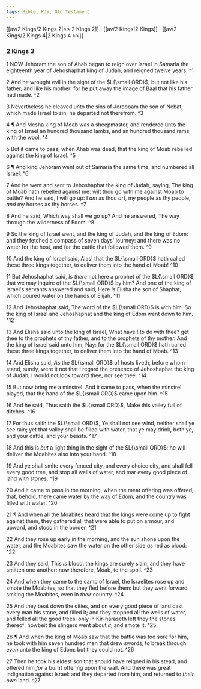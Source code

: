 ```yaml
---
tags: Bible, KJV, Old_Testament
---
```


[[av/2 Kings/2 Kings 2|<< 2 Kings 2]] | [[av/2 Kings|2 Kings]] | [[av/2 Kings/2 Kings 4|2 Kings 4 >>]]

### 2 Kings 3

1 NOW Jehoram the son of Ahab began to reign over Israel in Samaria the eighteenth year of Jehoshaphat king of Judah, and reigned twelve years. ^1

2 And he wrought evil in the sight of the $L{\small ORD}$; but not like his father, and like his mother: for he put away the image of Baal that his father had made. ^2

3 Nevertheless he cleaved unto the sins of Jeroboam the son of Nebat, which made Israel to sin; he departed not therefrom. ^3

4 ¶ And Mesha king of Moab was a sheepmaster, and rendered unto the king of Israel an hundred thousand lambs, and an hundred thousand rams, with the wool. ^4

5 But it came to pass, when Ahab was dead, that the king of Moab rebelled against the king of Israel. ^5

6 ¶ And king Jehoram went out of Samaria the same time, and numbered all Israel. ^6

7 And he went and sent to Jehoshaphat the king of Judah, saying, The king of Moab hath rebelled against me: wilt thou go with me against Moab to battle? And he said, I will go up: I _am_ as thou _art_, my people as thy people, _and_ my horses as thy horses. ^7

8 And he said, Which way shall we go up? And he answered, The way through the wilderness of Edom. ^8

9 So the king of Israel went, and the king of Judah, and the king of Edom: and they fetched a compass of seven days' journey: and there was no water for the host, and for the cattle that followed them. ^9

10 And the king of Israel said, Alas! that the $L{\small ORD}$ hath called these three kings together, to deliver them into the hand of Moab! ^10

11 But Jehoshaphat said, _Is_ _there_ not here a prophet of the $L{\small ORD}$, that we may inquire of the $L{\small ORD}$ by him? And one of the king of Israel's servants answered and said, Here _is_ Elisha the son of Shaphat, which poured water on the hands of Elijah. ^11

12 And Jehoshaphat said, The word of the $L{\small ORD}$ is with him. So the king of Israel and Jehoshaphat and the king of Edom went down to him. ^12

13 And Elisha said unto the king of Israel, What have I to do with thee? get thee to the prophets of thy father, and to the prophets of thy mother. And the king of Israel said unto him, Nay: for the $L{\small ORD}$ hath called these three kings together, to deliver them into the hand of Moab. ^13

14 And Elisha said, _As_ the $L{\small ORD}$ of hosts liveth, before whom I stand, surely, were it not that I regard the presence of Jehoshaphat the king of Judah, I would not look toward thee, nor see thee. ^14

15 But now bring me a minstrel. And it came to pass, when the minstrel played, that the hand of the $L{\small ORD}$ came upon him. ^15

16 And he said, Thus saith the $L{\small ORD}$, Make this valley full of ditches. ^16

17 For thus saith the $L{\small ORD}$, Ye shall not see wind, neither shall ye see rain; yet that valley shall be filled with water, that ye may drink, both ye, and your cattle, and your beasts. ^17

18 And this is _but_ a light thing in the sight of the $L{\small ORD}$: he will deliver the Moabites also into your hand. ^18

19 And ye shall smite every fenced city, and every choice city, and shall fell every good tree, and stop all wells of water, and mar every good piece of land with stones. ^19

20 And it came to pass in the morning, when the meat offering was offered, that, behold, there came water by the way of Edom, and the country was filled with water. ^20

21 ¶ And when all the Moabites heard that the kings were come up to fight against them, they gathered all that were able to put on armour, and upward, and stood in the border. ^21

22 And they rose up early in the morning, and the sun shone upon the water, and the Moabites saw the water on the other side _as_ red as blood: ^22

23 And they said, This _is_ blood: the kings are surely slain, and they have smitten one another: now therefore, Moab, to the spoil. ^23

24 And when they came to the camp of Israel, the Israelites rose up and smote the Moabites, so that they fled before them: but they went forward smiting the Moabites, even in _their_ country. ^24

25 And they beat down the cities, and on every good piece of land cast every man his stone, and filled it; and they stopped all the wells of water, and felled all the good trees: only in Kir-haraseth left they the stones thereof; howbeit the slingers went about _it_, and smote it. ^25

26 ¶ And when the king of Moab saw that the battle was too sore for him, he took with him seven hundred men that drew swords, to break through _even_ unto the king of Edom: but they could not. ^26

27 Then he took his eldest son that should have reigned in his stead, and offered him _for_ a burnt offering upon the wall. And there was great indignation against Israel: and they departed from him, and returned to _their_ _own_ land. ^27
